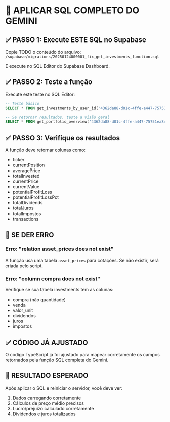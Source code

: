 # 🚀 APLICAR SQL COMPLETO DO GEMINI

## ✅ PASSO 1: Execute ESTE SQL no Supabase

Copie TODO o conteúdo do arquivo:
`/supabase/migrations/20250124000001_fix_get_investments_function.sql`

E execute no SQL Editor do Supabase Dashboard.

## ✅ PASSO 2: Teste a função

Execute este teste no SQL Editor:
```sql
-- Teste básico
SELECT * FROM get_investments_by_user_id('4362da88-d01c-4ffe-a447-75751ea8e182');

-- Se retornar resultados, teste a visão geral
SELECT * FROM get_portfolio_overview('4362da88-d01c-4ffe-a447-75751ea8e182');
```

## ✅ PASSO 3: Verifique os resultados

A função deve retornar colunas como:
- ticker
- currentPosition
- averagePrice
- totalInvested
- currentPrice
- currentValue
- potentialProfitLoss
- potentialProfitLossPct
- totalDividends
- totalJuros
- totalImpostos
- transactions

## 🔴 SE DER ERRO

### Erro: "relation asset_prices does not exist"
A função usa uma tabela `asset_prices` para cotações. Se não existir, será criada pelo script.

### Erro: "column compra does not exist"
Verifique se sua tabela investments tem as colunas:
- compra (não quantidade)
- venda
- valor_unit
- dividendos
- juros
- impostos

## ✅ CÓDIGO JÁ AJUSTADO

O código TypeScript já foi ajustado para mapear corretamente os campos retornados pela função SQL completa do Gemini.

## 🎯 RESULTADO ESPERADO

Após aplicar o SQL e reiniciar o servidor, você deve ver:
1. Dados carregando corretamente
2. Cálculos de preço médio precisos
3. Lucro/prejuízo calculado corretamente
4. Dividendos e juros totalizados
